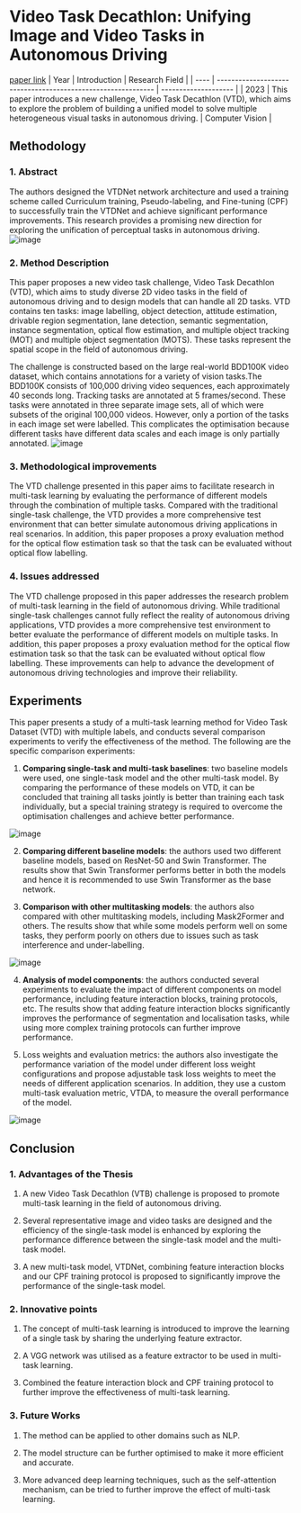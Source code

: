 # Video Task Decathlon: Unifying Image and Video Tasks in Autonomous Driving
[paper link](https://arxiv.org/pdf/2309.04422) 
| Year | Introduction                                                         | Research Field                 |
| ---- | ------------------------------------------------------------ | -------------------- |
| 2023 | This paper introduces a new challenge, Video Task Decathlon (VTD), which aims to explore the problem of building a unified model to solve multiple heterogeneous visual tasks in autonomous driving.         |  Computer Vision         |

## Methodology

### 1. Abstract
The authors designed the VTDNet network architecture and used a training scheme called Curriculum training, Pseudo-labeling, and Fine-tuning (CPF) to successfully train the VTDNet and achieve significant performance improvements. This research provides a promising new direction for exploring the unification of perceptual tasks in autonomous driving.
![image](https://github.com/user-attachments/assets/a75c4494-ae97-4f25-9510-f75d6e4ff7f6)

### 2. Method Description 
This paper proposes a new video task challenge, Video Task Decathlon (VTD), which aims to study diverse 2D video tasks in the field of autonomous driving and to design models that can handle all 2D tasks. VTD contains ten tasks: image labelling, object detection, attitude estimation, drivable region segmentation, lane detection, semantic segmentation, instance segmentation, optical flow estimation, and multiple object tracking (MOT) and multiple object segmentation (MOTS). These tasks represent the spatial scope in the field of autonomous driving. 

The challenge is constructed based on the large real-world BDD100K video dataset, which contains annotations for a variety of vision tasks.The BDD100K consists of 100,000 driving video sequences, each approximately 40 seconds long. Tracking tasks are annotated at 5 frames/second. These tasks were annotated in three separate image sets, all of which were subsets of the original 100,000 videos. However, only a portion of the tasks in each image set were labelled. This complicates the optimisation because different tasks have different data scales and each image is only partially annotated.
![image](https://github.com/user-attachments/assets/a5f2932b-3a21-4d19-8ab3-3b3c2451b3c1)

### 3. Methodological improvements
The VTD challenge presented in this paper aims to facilitate research in multi-task learning by evaluating the performance of different models through the combination of multiple tasks. Compared with the traditional single-task challenge, the VTD provides a more comprehensive test environment that can better simulate autonomous driving applications in real scenarios. In addition, this paper proposes a proxy evaluation method for the optical flow estimation task so that the task can be evaluated without optical flow labelling.

### 4. Issues addressed 
The VTD challenge proposed in this paper addresses the research problem of multi-task learning in the field of autonomous driving. While traditional single-task challenges cannot fully reflect the reality of autonomous driving applications, VTD provides a more comprehensive test environment to better evaluate the performance of different models on multiple tasks. In addition, this paper proposes a proxy evaluation method for the optical flow estimation task so that the task can be evaluated without optical flow labelling. These improvements can help to advance the development of autonomous driving technologies and improve their reliability.

## Experiments
This paper presents a study of a multi-task learning method for Video Task Dataset (VTD) with multiple labels, and conducts several comparison experiments to verify the effectiveness of the method. The following are the specific comparison experiments:

  1. **Comparing single-task and multi-task baselines**: two baseline models were used, one single-task model and the other multi-task model. By comparing the performance of these models on VTD, it can be concluded that training all tasks jointly is better than training each task individually, but a special training strategy is required to overcome the optimisation challenges and achieve better performance.

![image](https://github.com/user-attachments/assets/d70c94d0-2caf-4fa2-bd10-b1986f699acc)

  2. **Comparing different baseline models**: the authors used two different baseline models, based on ResNet-50 and Swin Transformer. The results show that Swin Transformer performs better in both the models and hence it is recommended to use Swin Transformer as the base network.

  3. **Comparison with other multitasking models**: the authors also compared with other multitasking models, including Mask2Former and others. The results show that while some models perform well on some tasks, they perform poorly on others due to issues such as task interference and under-labelling.

![image](https://github.com/user-attachments/assets/c3b8df09-60ec-4f99-9695-a98e52a22075)

  4. **Analysis of model components**: the authors conducted several experiments to evaluate the impact of different components on model performance, including feature interaction blocks, training protocols, etc. The results show that adding feature interaction blocks significantly improves the performance of segmentation and localisation tasks, while using more complex training protocols can further improve performance.

  5. Loss weights and evaluation metrics: the authors also investigate the performance variation of the model under different loss weight configurations and propose adjustable task loss weights to meet the needs of different application scenarios. In addition, they use a custom multi-task evaluation metric, VTDA, to measure the overall performance of the model.

![image](https://github.com/user-attachments/assets/4f7f9dc3-66bc-46fa-9112-c133f5f4130a)

## Conclusion

### 1. Advantages of the Thesis
  1. A new Video Task Decathlon (VTB) challenge is proposed to promote multi-task learning in the field of autonomous driving.

  2. Several representative image and video tasks are designed and the efficiency of the single-task model is enhanced by exploring the performance difference between the single-task model and the multi-task model.
  
  3. A new multi-task model, VTDNet, combining feature interaction blocks and our CPF training protocol is proposed to significantly improve the performance of the single-task model.

### 2. Innovative points
  1. The concept of multi-task learning is introduced to improve the learning of a single task by sharing the underlying feature extractor.
  
  2. A VGG network was utilised as a feature extractor to be used in multi-task learning.
  
  3. Combined the feature interaction block and CPF training protocol to further improve the effectiveness of multi-task learning.

### 3. Future Works
  1. The method can be applied to other domains such as NLP.
  
  2. The model structure can be further optimised to make it more efficient and accurate.
  
  3. More advanced deep learning techniques, such as the self-attention mechanism, can be tried to further improve the effect of multi-task learning.  
